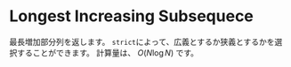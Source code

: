 # Longest Increasing Subsequece

最長増加部分列を返します。
`strict`によって、広義とするか狭義とするかを選択することができます。
計算量は、 $O(N \log N)$ です。

